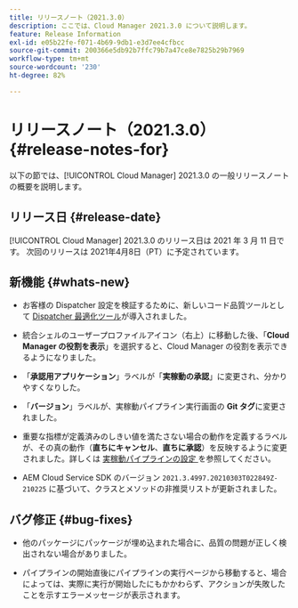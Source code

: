 ```yaml
---
title: リリースノート（2021.3.0）
description: ここでは、Cloud Manager 2021.3.0 について説明します。
feature: Release Information
exl-id: e05b22fe-f071-4b69-9db1-e3d7ee4cfbcc
source-git-commit: 200366e5db92b7ffc79b7a47ce8e7825b29b7969
workflow-type: tm+mt
source-wordcount: '230'
ht-degree: 82%

---
```


# リリースノート（2021.3.0） {#release-notes-for}

以下の節では、[!UICONTROL Cloud Manager] 2021.3.0 の一般リリースノートの概要を説明します。

## リリース日 {#release-date}

[!UICONTROL Cloud Manager] 2021.3.0 のリリース日は 2021 年 3 月 11 日です。
次回のリリースは 2021年4月8日（PT）に予定されています。

## 新機能 {#whats-new}

* お客様の Dispatcher 設定を検証するために、新しいコード品質ツールとして [Dispatcher 最適化ツール](https://experienceleague.adobe.com/docs/experience-manager-cloud-manager/using/how-to-use/custom-code-quality-rules.html?lang=ja#dispatcher-optimization-tool-rules)が導入されました。

* 統合シェルのユーザープロファイルアイコン（右上）に移動した後、「**Cloud Manager の役割を表示**」を選択すると、Cloud Manager の役割を表示できるようになりました。

* 「**承認用アプリケーション**」ラベルが「**実稼動の承認**」に変更され、分かりやすくなりした。

* 「**バージョン**」ラベルが、実稼動パイプライン実行画面の **Git タグ**&#x200B;に変更されました。

* 重要な指標が定義済みのしきい値を満たさない場合の動作を定義するラベルが、その真の動作（**直ちにキャンセル**、**直ちに承認**）を反映するように変更されました。詳しくは [ 実稼動パイプラインの設定 ](/help/using/production-pipelines.md) を参照してください。

* AEM Cloud Service SDK のバージョン `2021.3.4997.20210303T022849Z-210225` に基づいて、クラスとメソッドの非推奨リストが更新されました。

## バグ修正 {#bug-fixes}

* 他のパッケージにパッケージが埋め込まれた場合に、品質の問題が正しく検出されない場合がありました。

* パイプラインの開始直後にパイプラインの実行ページから移動すると、場合によっては、実際に実行が開始したにもかかわらず、アクションが失敗したことを示すエラーメッセージが表示されます。
